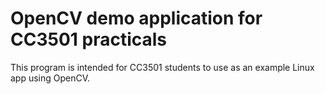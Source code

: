 # OpenCV demo application for CC3501 practicals

This program is intended for CC3501 students to use as an example Linux app using OpenCV.
